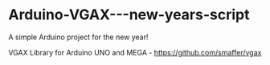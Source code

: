 # Arduino-VGAX---new-years-script
A simple Arduino project for the new year!

VGAX Library for Arduino UNO and MEGA - https://github.com/smaffer/vgax
